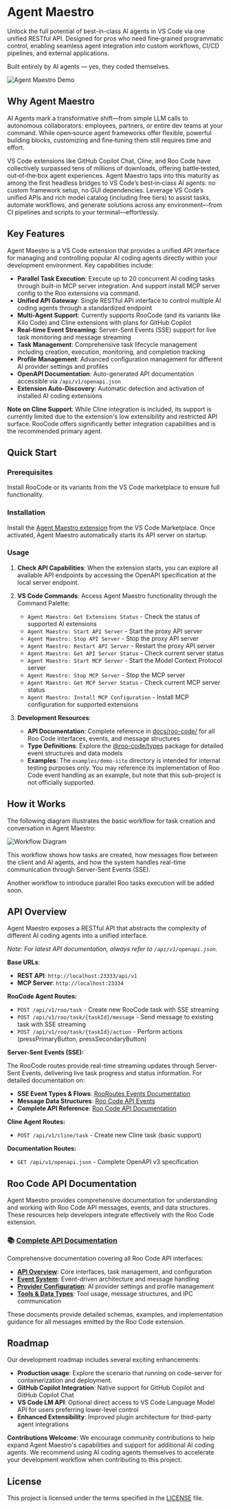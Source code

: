 # Agent Maestro

Unlock the full potential of best-in-class AI agents in VS Code via one unified RESTful API. Designed for pros who need fine‑grained programmatic control, enabling seamless agent integration into custom workflows, CI/CD pipelines, and external applications.

Built entirely by AI agents — yes, they coded themselves.

![Agent Maestro Demo](https://media.githubusercontent.com/media/Joouis/agent-maestro/main/assets/agent-maestro-demo.gif)

## Why Agent Maestro

AI Agents mark a transformative shift—from simple LLM calls to autonomous collaborators: employees, partners, or entire dev teams at your command. While open‑source agent frameworks offer flexible, powerful building blocks, customizing and fine‑tuning them still requires time and effort.

VS Code extensions like GitHub Copilot Chat, Cline, and Roo Code have collectively surpassed tens of millions of downloads, offering battle‑tested, out‑of‑the‑box agent experiences. Agent Maestro taps into this maturity as among the first headless bridges to VS Code’s best‑in‑class AI agents: no custom framework setup, no GUI dependencies. Leverage VS Code’s unified APIs and rich model catalog (including free tiers) to assist tasks, automate workflows, and generate solutions across any environment—from CI pipelines and scripts to your terminal—effortlessly.

## Key Features

Agent Maestro is a VS Code extension that provides a unified API interface for managing and controlling popular AI coding agents directly within your development environment. Key capabilities include:

- **Parallel Task Execution**: Execute up to 20 concurrent AI coding tasks through built-in MCP server integration. And support install MCP server config to the Roo extensions via command.
- **Unified API Gateway**: Single RESTful API interface to control multiple AI coding agents through a standardized endpoint
- **Multi-Agent Support**: Currently supports RooCode (and its variants like Kilo Code) and Cline extensions with plans for GitHub Copilot
- **Real-time Event Streaming**: Server-Sent Events (SSE) support for live task monitoring and message streaming
- **Task Management**: Comprehensive task lifecycle management including creation, execution, monitoring, and completion tracking
- **Profile Management**: Advanced configuration management for different AI provider settings and profiles
- **OpenAPI Documentation**: Auto-generated API documentation accessible via `/api/v1/openapi.json`
- **Extension Auto-Discovery**: Automatic detection and activation of installed AI coding extensions

**Note on Cline Support**: While Cline integration is included, its support is currently limited due to the extension's low extensibility and restricted API surface. RooCode offers significantly better integration capabilities and is the recommended primary agent.

## Quick Start

### Prerequisites

Install RooCode or its variants from the VS Code marketplace to ensure full functionality.

### Installation

Install the [Agent Maestro extension](https://marketplace.visualstudio.com/items?itemName=Joouis.agent-maestro) from the VS Code Marketplace. Once activated, Agent Maestro automatically starts its API server on startup.

### Usage

1. **Check API Capabilities**: When the extension starts, you can explore all available API endpoints by accessing the OpenAPI specification at the local server endpoint.

2. **VS Code Commands**: Access Agent Maestro functionality through the Command Palette:

   - `Agent Maestro: Get Extensions Status` - Check the status of supported AI extensions
   - `Agent Maestro: Start API Server` - Start the proxy API server
   - `Agent Maestro: Stop API Server` - Stop the proxy API server
   - `Agent Maestro: Restart API Server` - Restart the proxy API server
   - `Agent Maestro: Get API Server Status` - Check current server status
   - `Agent Maestro: Start MCP Server` - Start the Model Context Protocol server
   - `Agent Maestro: Stop MCP Server` - Stop the MCP server
   - `Agent Maestro: Get MCP Server Status` - Check current MCP server status
   - `Agent Maestro: Install MCP Configuration` - Install MCP configuration for supported extensions

3. **Development Resources**:
   - **API Documentation**: Complete reference in [docs/roo-code/](docs/roo-code/README.md) for all Roo Code interfaces, events, and message structures
   - **Type Definitions**: Explore the [@roo-code/types](https://www.npmjs.com/package/@roo-code/types) package for detailed event structures and data models
   - **Examples**: The `examples/demo-site` directory is intended for internal testing purposes only. You may reference its implementation of Roo Code event handling as an example, but note that this sub-project is not officially supported.

## How it Works

The following diagram illustrates the basic workflow for task creation and conversation in Agent Maestro:

![Workflow Diagram](https://media.githubusercontent.com/media/Joouis/agent-maestro/main/assets/demo-workflow.png)

This workflow shows how tasks are created, how messages flow between the client and AI agents, and how the system handles real-time communication through Server-Sent Events (SSE).

Another workflow to introduce parallel Roo tasks execution will be added soon.

## API Overview

Agent Maestro exposes a RESTful API that abstracts the complexity of different AI coding agents into a unified interface.

_Note: For latest API documentation, always refer to `/api/v1/openapi.json`._

**Base URLs**:

- **REST API**: `http://localhost:23333/api/v1`
- **MCP Server**: `http://localhost:23334`

**RooCode Agent Routes:**

- `POST /api/v1/roo/task` - Create new RooCode task with SSE streaming
- `POST /api/v1/roo/task/{taskId}/message` - Send message to existing task with SSE streaming
- `POST /api/v1/roo/task/{taskId}/action` - Perform actions (pressPrimaryButton, pressSecondaryButton)

**Server-Sent Events (SSE):**

The RooCode routes provide real-time streaming updates through Server-Sent Events, delivering live task progress and status information. For detailed documentation on:

- **SSE Event Types & Flows**: [RooRoutes Events Documentation](docs/roo-routes-events.md)
- **Message Data Structures**: [Roo Code API Events](docs/roo-code/roo-api-events.md)
- **Complete API Reference**: [Roo Code API Documentation](docs/roo-code/README.md)

**Cline Agent Routes:**

- `POST /api/v1/cline/task` - Create new Cline task (basic support)

**Documentation Routes:**

- `GET /api/v1/openapi.json` - Complete OpenAPI v3 specification

## Roo Code API Documentation

Agent Maestro provides comprehensive documentation for understanding and working with Roo Code API messages, events, and data structures. These resources help developers integrate effectively with the Roo Code extension.

### 📚 [Complete API Documentation](docs/roo-code/README.md)

Comprehensive documentation covering all Roo Code API interfaces:

- **[API Overview](docs/roo-code/roo-api-overview.md)**: Core interfaces, task management, and configuration
- **[Event System](docs/roo-code/roo-api-events.md)**: Event-driven architecture and message handling
- **[Provider Configuration](docs/roo-code/roo-api-providers.md)**: AI provider settings and profile management
- **[Tools & Data Types](docs/roo-code/roo-api-tools.md)**: Tool usage, message structures, and IPC communication

These documents provide detailed schemas, examples, and implementation guidance for all messages emitted by the Roo Code extension.

## Roadmap

Our development roadmap includes several exciting enhancements:

- **Production usage**: Explore the scenario that running on code-server for containerization and deployment.
- **GitHub Copilot Integration**: Native support for GitHub Copilot and GitHub Copilot Chat
- **VS Code LM API**: Optional direct access to VS Code Language Model API for users preferring lower-level control
- **Enhanced Extensibility**: Improved plugin architecture for third-party agent integrations

**Contributions Welcome**: We encourage community contributions to help expand Agent Maestro's capabilities and support for additional AI coding agents. We recommend using AI coding agents themselves to accelerate your development workflow when contributing to this project.

## License

This project is licensed under the terms specified in the [LICENSE](./LICENSE) file.
